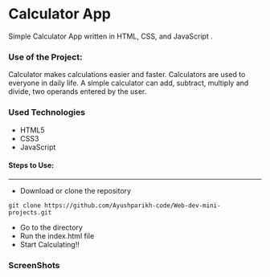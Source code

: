 <h1>Calculator App</h1>

<p>Simple Calculator App written in HTML, CSS, and JavaScript .</p>

### Use of the Project:

<p>Calculator makes calculations easier and faster. Calculators are used to everyone in daily life. A simple calculator can add, subtract, multiply and divide, two operands entered by the user.</p>

<h3>Used Technologies</h3>
<ul>
  <li>HTML5</li>
  <li>CSS3</li>
  <li>JavaScript</li>
</ul>

#### Steps to Use:

---

- Download or clone the repository

```
git clone https://github.com/Ayushparikh-code/Web-dev-mini-projects.git
```

- Go to the directory
- Run the index.html file
- Start Calculating!!

<h3> ScreenShots </h3> 

<br>

<br>

